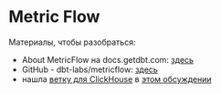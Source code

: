 # Metric Flow

Материалы, чтобы разобраться:
- About MetricFlow на docs.getdbt.com: [здесь](https://docs.getdbt.com/docs/build/about-metricflow)
- GitHub - dbt-labs/metricflow: [здесь](https://github.com/dbt-labs/metricflow)
- нашла [ветку для ClickHouse](https://github.com/kolatr-dev/metricflow/tree/feature/support-clickhouse) в [этом обсуждении](https://discourse.getdbt.com/t/metricflow-with-clickhouse-adapter/12857)
